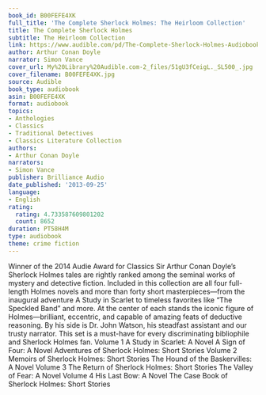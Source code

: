 ```yaml
---
book_id: B00FEFE4XK
full_title: 'The Complete Sherlock Holmes: The Heirloom Collection'
title: The Complete Sherlock Holmes
subtitle: The Heirloom Collection
link: https://www.audible.com/pd/The-Complete-Sherlock-Holmes-Audiobook/B00FEFE4XK
author: Arthur Conan Doyle
narrator: Simon Vance
cover_url: My%20Library%20Audible.com-2_files/51gU3fCeigL._SL500_.jpg
cover_filename: B00FEFE4XK.jpg
source: Audible
book_type: audiobook
asin: B00FEFE4XK
format: audiobook
topics:
- Anthologies
- Classics
- Traditional Detectives
- Classics Literature Collection
authors:
- Arthur Conan Doyle
narrators:
- Simon Vance
publisher: Brilliance Audio
date_published: '2013-09-25'
language:
- English
rating:
  rating: 4.733587609801202
  count: 8652
duration: PT58H4M
type: audiobook
theme: crime fiction
---
```

Winner of the 2014 Audie Award for Classics
Sir Arthur Conan Doyle’s Sherlock Holmes tales are rightly ranked among the seminal works of mystery and detective fiction. Included in this collection are all four full-length Holmes novels and more than forty short masterpieces—from the inaugural adventure A Study in Scarlet to timeless favorites like “The Speckled Band” and more. At the center of each stands the iconic figure of Holmes—brilliant, eccentric, and capable of amazing feats of deductive reasoning. By his side is Dr. John Watson, his steadfast assistant and our trusty narrator. This set is a must-have for every discriminating bibliophile and Sherlock Holmes fan.
Volume 1 A Study in Scarlet: A Novel A Sign of Four: A Novel Adventures of Sherlock Holmes: Short Stories
Volume 2 Memoirs of Sherlock Holmes: Short Stories The Hound of the Baskervilles: A Novel
Volume 3 The Return of Sherlock Holmes: Short Stories The Valley of Fear: A Novel
Volume 4 His Last Bow: A Novel The Case Book of Sherlock Holmes: Short Stories

